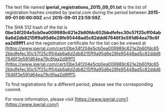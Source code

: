The text file named **iperial_registrations_2015_09_01.txt** is the list of registration hashes created by iperial.com during the period between **2015-09-01 00:00:00Z** and **2015-09-01 23:59:59Z**.

The SHA 512 hash of the list is **0be34f204e5cb0ea009989c621e2b60fdc652bbdfefec30c57f25cff04ab6a6d2db8215ff9a95d6e28fe95448ad5c82ddd67646f3e591d64ea79c6faa2d9fff1** and the registration certificate for the list can be viewed at [https://www.iperial.com/cert/0be34f204e5cb0ea009989c621e2b60fdc652bbdfefec30c57f25cff04ab6a6d2db8215ff9a95d6e28fe95448ad5c82ddd67646f3e591d64ea79c6faa2d9fff1](https://www.iperial.com/cert/0be34f204e5cb0ea009989c621e2b60fdc652bbdfefec30c57f25cff04ab6a6d2db8215ff9a95d6e28fe95448ad5c82ddd67646f3e591d64ea79c6faa2d9fff1).

To find registrations for a different period, please see the corresponding commit.

For more information, please visit [https://www.iperial.com/](https://www.iperial.com/)
